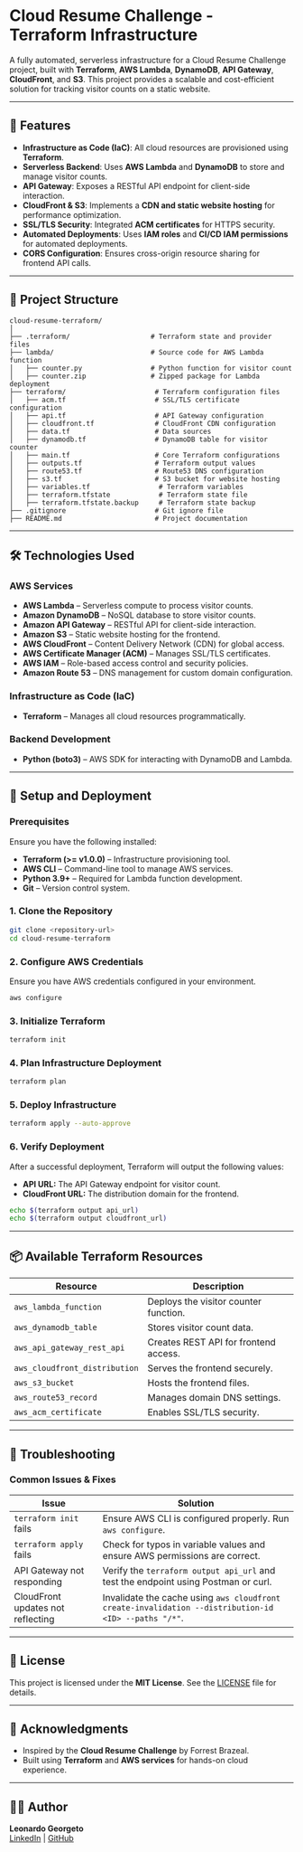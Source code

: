 # **Cloud Resume Challenge - Terraform Infrastructure**

A fully automated, serverless infrastructure for a Cloud Resume Challenge project, built with **Terraform**, **AWS Lambda**, **DynamoDB**, **API Gateway**, **CloudFront**, and **S3**. This project provides a scalable and cost-efficient solution for tracking visitor counts on a static website.

---

## 🚀 **Features**

- **Infrastructure as Code (IaC)**: All cloud resources are provisioned using **Terraform**.
- **Serverless Backend**: Uses **AWS Lambda** and **DynamoDB** to store and manage visitor counts.
- **API Gateway**: Exposes a RESTful API endpoint for client-side interaction.
- **CloudFront & S3**: Implements a **CDN and static website hosting** for performance optimization.
- **SSL/TLS Security**: Integrated **ACM certificates** for HTTPS security.
- **Automated Deployments**: Uses **IAM roles** and **CI/CD IAM permissions** for automated deployments.
- **CORS Configuration**: Ensures cross-origin resource sharing for frontend API calls.

---

## 📂 **Project Structure**

```
cloud-resume-terraform/
│
├── .terraform/                    # Terraform state and provider files
├── lambda/                        # Source code for AWS Lambda function
│   ├── counter.py                 # Python function for visitor count
│   ├── counter.zip                # Zipped package for Lambda deployment
├── terraform/                      # Terraform configuration files
│   ├── acm.tf                      # SSL/TLS certificate configuration
│   ├── api.tf                      # API Gateway configuration
│   ├── cloudfront.tf               # CloudFront CDN configuration
│   ├── data.tf                     # Data sources
│   ├── dynamodb.tf                 # DynamoDB table for visitor counter
│   ├── main.tf                     # Core Terraform configurations
│   ├── outputs.tf                  # Terraform output values
│   ├── route53.tf                  # Route53 DNS configuration
│   ├── s3.tf                       # S3 bucket for website hosting
│   ├── variables.tf                 # Terraform variables
│   ├── terraform.tfstate            # Terraform state file
│   ├── terraform.tfstate.backup     # Terraform state backup
├── .gitignore                      # Git ignore file
├── README.md                       # Project documentation
```

---

## 🛠 **Technologies Used**

### **AWS Services**
- **AWS Lambda** – Serverless compute to process visitor counts.
- **Amazon DynamoDB** – NoSQL database to store visitor counts.
- **Amazon API Gateway** – RESTful API for client-side interaction.
- **Amazon S3** – Static website hosting for the frontend.
- **AWS CloudFront** – Content Delivery Network (CDN) for global access.
- **AWS Certificate Manager (ACM)** – Manages SSL/TLS certificates.
- **AWS IAM** – Role-based access control and security policies.
- **Amazon Route 53** – DNS management for custom domain configuration.

### **Infrastructure as Code (IaC)**
- **Terraform** – Manages all cloud resources programmatically.

### **Backend Development**
- **Python (boto3)** – AWS SDK for interacting with DynamoDB and Lambda.

---

## 🔧 **Setup and Deployment**

### **Prerequisites**

Ensure you have the following installed:
- **Terraform (>= v1.0.0)** – Infrastructure provisioning tool.
- **AWS CLI** – Command-line tool to manage AWS services.
- **Python 3.9+** – Required for Lambda function development.
- **Git** – Version control system.

### **1. Clone the Repository**
```bash
git clone <repository-url>
cd cloud-resume-terraform
```

### **2. Configure AWS Credentials**
Ensure you have AWS credentials configured in your environment.
```bash
aws configure
```

### **3. Initialize Terraform**
```bash
terraform init
```

### **4. Plan Infrastructure Deployment**
```bash
terraform plan
```

### **5. Deploy Infrastructure**
```bash
terraform apply --auto-approve
```

### **6. Verify Deployment**
After a successful deployment, Terraform will output the following values:
- **API URL:** The API Gateway endpoint for visitor count.
- **CloudFront URL:** The distribution domain for the frontend.

```bash
echo $(terraform output api_url)
echo $(terraform output cloudfront_url)
```

---

## 📦 **Available Terraform Resources**

| Resource        | Description                                       |
|----------------|---------------------------------------------------|
| `aws_lambda_function` | Deploys the visitor counter function.       |
| `aws_dynamodb_table`  | Stores visitor count data.                  |
| `aws_api_gateway_rest_api` | Creates REST API for frontend access. |
| `aws_cloudfront_distribution` | Serves the frontend securely.     |
| `aws_s3_bucket` | Hosts the frontend files.                        |
| `aws_route53_record` | Manages domain DNS settings.                |
| `aws_acm_certificate` | Enables SSL/TLS security.                 |

---

## 🚨 **Troubleshooting**

### **Common Issues & Fixes**
| Issue | Solution |
|--------|----------|
| `terraform init` fails | Ensure AWS CLI is configured properly. Run `aws configure`. |
| `terraform apply` fails | Check for typos in variable values and ensure AWS permissions are correct. |
| API Gateway not responding | Verify the `terraform output api_url` and test the endpoint using Postman or curl. |
| CloudFront updates not reflecting | Invalidate the cache using `aws cloudfront create-invalidation --distribution-id <ID> --paths "/*"`. |

---

## 📝 **License**

This project is licensed under the **MIT License**. See the [LICENSE](LICENSE) file for details.

---

## 🙌 **Acknowledgments**

- Inspired by the **Cloud Resume Challenge** by Forrest Brazeal.
- Built using **Terraform** and **AWS services** for hands-on cloud experience.

---

## 👨‍💻 **Author**

**Leonardo Georgeto**  
[LinkedIn](https://linkedin.com/in/georgetol) | [GitHub](https://github.com/LeoGeorgeto)
